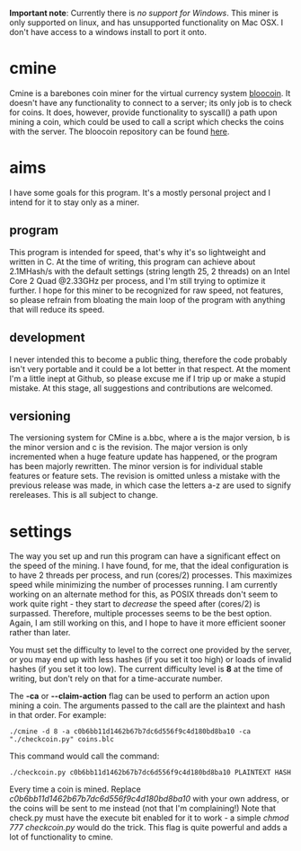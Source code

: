 **Important note**: Currently there is *no support for Windows*. This miner is only supported on linux, and has unsupported functionality on Mac OSX. I don't have access to a windows install to port it onto.


cmine
=====
Cmine is a barebones coin miner for the virtual currency system [bloocoin](http://bloocoin.org/). It doesn't have any functionality to connect to a server; its only job is to check for coins. It does, however, provide functionality to syscall() a path upon mining a coin, which could be used to call a script which checks the coins with the server.
The bloocoin repository can be found [here](https://github.com/bloocoin).

aims
====
I have some goals for this program. It's a mostly personal project and I intend for it to stay only as a miner.

program
-------
This program is intended for speed, that's why it's so lightweight and written in C. At the time of writing, this program can achieve about 2.1MHash/s with the default settings (string length 25, 2 threads) on an Intel Core 2 Quad @2.33GHz per process, and I'm still trying to optimize it further. I hope for this miner to be recognized for raw speed, not features, so please refrain from bloating the main loop of the program with anything that will reduce its speed.

development
-----------
I never intended this to become a public thing, therefore the code probably isn't very portable and it could be a lot better in that respect. At the moment I'm a little inept at Github, so please excuse me if I trip up or make a stupid mistake. At this stage, all suggestions and contributions are welcomed.

versioning
---------
The versioning system for CMine is a.bbc, where a is the major version, b is the minor version and c is the revision. The major version is only incremented when a huge feature update has happened, or the program has been majorly rewritten. The minor version is for individual stable features or feature sets. The revision is omitted unless a mistake with the previous release was made, in which case the letters a-z are used to signify rereleases. This is all subject to change.

settings
========
The way you set up and run this program can have a significant effect on the speed of the mining. I have found, for me, that the ideal configuration is to have 2 threads per process, and run (cores/2) processes. This maximizes speed while minimizing the number of processes running. I am currently working on an alternate method for this, as POSIX threads don't seem to work quite right - they start to *decrease* the speed after (cores/2) is surpassed. Therefore, multiple processes seems to be the best option. Again, I am still working on this, and I hope to have it more efficient sooner rather than later.

You must set the difficulty to level to the correct one provided by the server, or you may end up with less hashes (if you set it too high) or loads of invalid hashes (if you set it too low). The current difficulty level is **8** at the time of writing, but don't rely on that for a time-accurate number.

The **-ca** or **--claim-action** flag can be used to perform an action upon mining a coin. The arguments passed to the call are the plaintext and hash in that order. For example:

    ./cmine -d 8 -a c0b6bb11d1462b67b7dc6d556f9c4d180bd8ba10 -ca "./checkcoin.py" coins.blc

This command would call the command:

    ./checkcoin.py c0b6bb11d1462b67b7dc6d556f9c4d180bd8ba10 PLAINTEXT HASH

Every time a coin is mined. Replace *c0b6bb11d1462b67b7dc6d556f9c4d180bd8ba10* with your own address, or the coins will be sent to me instead (not that I'm complaining!) Note that check.py must have the execute bit enabled for it to work - a simple *chmod 777 checkcoin.py* would do the trick. This flag is quite powerful and adds a lot of functionality to cmine.
